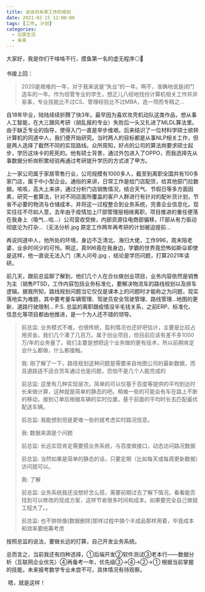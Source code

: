 ```yaml
---
title: 谈谈对未来工作的规划
date: 2021-02-15 12:00:00
tags: [工作, 计划]
categories: 
  - 记录生活
  - 未来
---
```


大家好，我是你们干啥啥不行，摸鱼第一名的虚无程序⚪🤪

书接上回：

> 2020是艰难的一年，对于我来说是“失业”的一年。啊不，准确地说是闭门造车的一年。作为信管专业的学生，想正儿八经地找份计算机相关工作并非易事，专业技能比不过CS、管理经验比不过MBA，选一项而专精之...

<!-- more --> 

​    自18年毕业，陆陆续续折腾了快3年。最早因为喜欢攻壳机动队这类作品，想从事人工智能，在大三跟风考研（胡乱报的专业）失败后一头又扎进了MLDL算法里。由于缺乏专业的指导，使得入门一直是举步维艰。后来结识了一位材料学硕士欲转计算机的同道中人，我们便开始研究。当时两人的目标都是从事NLP相关工作，但是两人选择了截然不同的实现路线。众所周知，好点的公司的算法岗要求硕士起步，学历这块卡的死死的。他有硕士背景，通过外包进入了OPPO，而我选择先从事数据分析岗积累经验再通过考研提升学历的方式进了甲方。

​    上一家公司属于家居零售行业，公司规模有1000多人，截至到离职全国共有100多家门店，属于中小型企业。通俗的来讲，日常工作是给门店配货，给其他部门拉数据。咳咳，高大上来讲，通过分析门店销售情况，结合天气、节假日等多方面因素，研究一套算法，针对不同店面所覆盖的客户人群进行有针对的配补货计划，节省不必要的物流与仓储成本，并将这一过程整合到业务系统，完善企业信息化。现实往往不尽如人意，去年由于疫情加上IT部管理层相继离职，项目推进的重任便落在我身上（吸气...哈...）公司营收受挫，内部资源往电商部偏移，IT部从有力驱动彻底沦为打杂...（无法分析.jpg 原定工作两年再考研的计划被迫提前...

​    再说同道中人，他所处的环境，身边不乏清北、海归大佬，工作996，周末陪老婆，业余时间少的可怜。啊这，真996竟在我身边，学霸的世界竟恐怖如斯😦即使是这样，他一直说无法入门（黑人问号.jpg ，结论是学历问题，打算2021年读研。

​    前几天，跟前总监聊了解到，他们几个人在合伙做创业项目，业务内容依然是销售为主（销售PTSD，工作内容包括业务标准化，要解决物流车的路线规划以及排车逻辑。据我所知，路线规划问题当它仅仅是课本上的问题时才能称之为问题，现实落地实为难题，其中要考量车辆管理、驾驶员安全驾驶管理、路线管理...地图的更新、道路行驶限制... P.S. 总监的离职跟疫情没半毛钱关系，之前ERP、标准化、信息化等项目都由他推进，是一个为人还不错的领导。

> 前总监:
> 业务模式不难，也很传统，盈利情况也还好吧估计，主要是比较占用资金。我们几个凑了几百万。属于创业项目，但目前应该有差不多1000万/年的业务量了。我们主要是想把这个业务做的更有技术，所以前期肯定会什么都做，什么都接触。
>
> 我:
> 刚了解了一下，路径规划这种问题是需要来自地图公司的最新数据，而且道路适不适合货车通过也是问题，恐怕不是几个人能完成的
>
> 前总监:
> 这里有几种实现层次。简单的可以仅基于百度等提供的平均到达时长来做计算，这种就是简单的静态的吧。稍难一些的可能会有车在路上不断的移动，接到订单后根据车辆的实时位置，基于前面的平均时长去匹配最优配送车辆。
>
> 前总监:
> 我能想到但是更难一些的就考虑实时路况信息。
>
> 我:
> 数据来源是个问题
>
> 前总监:
> 长远实现肯定需要搭业务系统，与百度做接口，动态访问路况数据
>
> 前总监:
> 当然如果是简单的静态的话，只要定期（比如每天或每周更新数据）访问就可以。
>
> 我:
> 了解
>
> 前总监:
> 业务系统我还没想好怎么搭，需要前期过去了解下情况。看看能否找到可以修改的现成方案，这样节省很多时间和成本。如果要完全自己做就工程大了。。
>
> 前总监:
> 也不排除像[数据删除]那样过程中搞个半成品那样用着，毕竟成本和效率要统筹考虑

按照总监的说法，要做长远的打算，自己开发业务系统。

​    总而言之，当前我还有四种选择，①后端开发②软件测试③老本行——数据分析（互联网企业优先）④再备考一年，优先级③→④→②→① 根据当前掌握的技能，未来报考数学专业未尝不可，具体情况有待观察。

​    嗯，就是这样！

